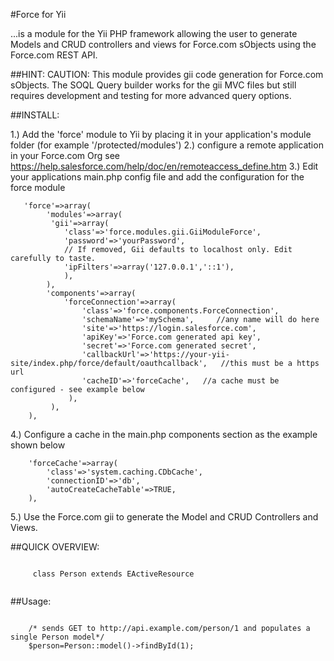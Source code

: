 #Force for Yii

...is a module for the Yii PHP framework allowing the user to generate Models and CRUD controllers and views for Force.com sObjects using the Force.com REST API.

##HINT:
CAUTION: This module provides gii code generation for Force.com sObjects. The SOQL Query builder works for the gii MVC files but still requires development and testing for more advanced query
options. 


##INSTALL:

1.) Add the 'force' module to Yii by placing it in your application's module folder (for example '/protected/modules')
2.) configure a remote application in your Force.com Org see https://help.salesforce.com/help/doc/en/remoteaccess_define.htm
3.) Edit your applications main.php config file and add the configuration for the force module

       'force'=>array(
            'modules'=>array(
             'gii'=>array(
			    'class'=>'force.modules.gii.GiiModuleForce',
			    'password'=>'yourPassword',
			    // If removed, Gii defaults to localhost only. Edit carefully to taste.
			    'ipFilters'=>array('127.0.0.1','::1'),
                ),
            ),           
            'components'=>array(
                'forceConnection'=>array(
                    'class'=>'force.components.ForceConnection',
                    'schemaName'=>'mySchema',     //any name will do here
                    'site'=>'https://login.salesforce.com',
                    'apiKey'=>'Force.com generated api key',
                    'secret'=>'Force.com generated secret',
                    'callbackUrl'=>'https://your-yii-site/index.php/force/default/oauthcallback',   //this must be a https url
                    'cacheID'=>'forceCache',   //a cache must be configured - see example below
                 ),
             ),
        ),
       		
4.) Configure a cache in the main.php components section as the example shown below

        'forceCache'=>array(
            'class'=>'system.caching.CDbCache',
            'connectionID'=>'db',
            'autoCreateCacheTable'=>TRUE,
        ),

5.) Use the Force.com gii to generate the Model and CRUD Controllers and Views.

##QUICK OVERVIEW:

~~~

     class Person extends EActiveResource
 
~~~

##Usage:

~~~

    /* sends GET to http://api.example.com/person/1 and populates a single Person model*/
    $person=Person::model()->findById(1);
